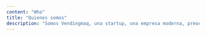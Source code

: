 ```yaml
---
content: "Who"
title: "Quienes somos"
description: "Somos Vendingmaq, una startup, una empresa moderna, preocupada por la calidad de máquinas y productos que brinden comodidad y practicidad a nuestros clientes."
---
```

